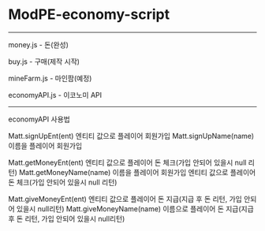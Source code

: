 # ModPE-economy-script
----------
money.js - 돈(완성)

buy.js - 구매(제작 시작)

mineFarm.js - 마인팜(예정)

economyAPI.js - 이코노미 API

----------
economyAPI 사용법

Matt.signUpEnt(ent) 엔티티 값으로 플레이어 회원가입
Matt.signUpName(name) 이름을 플레이어 회원가입


Matt.getMoneyEnt(ent) 엔티티 값으로 플레이어 돈 체크(가입 안되어 있을시 null 리턴)
Matt.getMoneyName(name) 이름을 플레이어 회원가입 엔티티 값으로 플레이어 돈 체크(가입 안되어 있을시 null 리턴)

Matt.giveMoneyEnt(ent) 엔티티 값으로 플레이어 돈 지급(지급 후 돈 리턴, 가입 안되어 있을시 null리턴)
Matt.giveMoneyName(name) 이름으로 플레이어 돈 지급(지급 후 돈 리턴, 가입 안되어 있을시 null리턴)
